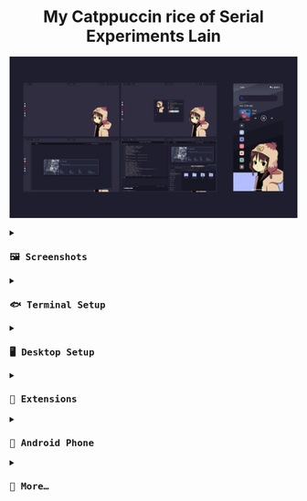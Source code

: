 <h1 align="center">
My Catppuccin rice of Serial Experiments Lain
</h1>

![rice.png](assets/rice.png)

<details close>
<summary><h3><samp>🖼️ Screenshots</samp></h3></summary>

![desktop.png](assets/desktop.png)

![terminal.png](assets/terminal.png)

![browser.png](assets/browser.png)

![code.png](assets/code.png)

![phone.png](assets/phone.png)

</details>

<details>
<summary><h3><samp>🐟 Terminal Setup</samp></h3></summary>

- Emulator: [kitty](https://github.com/kovidgoyal/kitty)
- Shell: [fish]()
- Framework: [Fisher]()
- Prompt: [Hydro]()
</details>

<details>
<summary><h3><samp>🖥️ Desktop Setup</samp></h3></summary>

- Theme: [Catppuccin GTK](https://github.com/catppuccin/gtk)
- Icons: [Papirus Dark](https://github.com/PapirusDevelopmentTeam/papirus-icon-theme) + [papirus-folders](https://github.com/catppuccin/papirus-folders)
- Fonts: [Hacke Nerd Mono](), [Cantarell]()
</details>

<details>
<summary><h3><samp>🧩 Extensions</samp></h3></summary>


</details>

<details>
<summary><h3><samp>📱 Android Phone</samp></h3></summary>


</details>

<details>
<summary><h3><samp>🍬 More…</samp></h3></summary>


</details>
